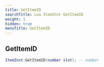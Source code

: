 ```yaml
---
title: GetItemID
searchTitle: Lua ItemInst GetItemID
weight: 1
hidden: true
menuTitle: GetItemID
---
```

## GetItemID
```lua
ItemInst:GetItemID(number slot); -- number
```